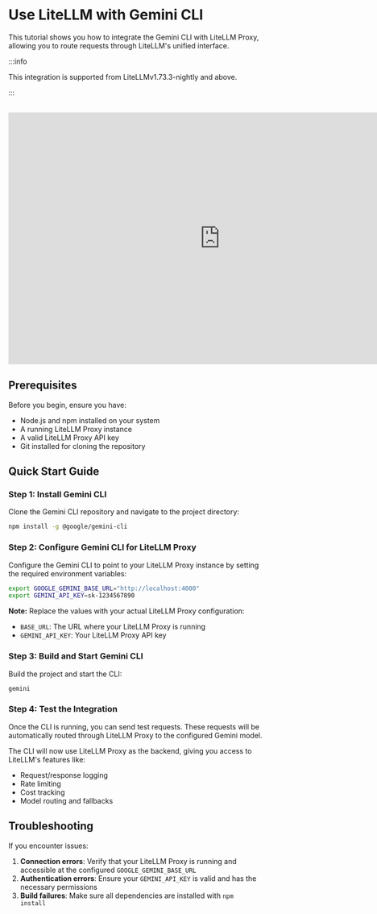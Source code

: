 # Use LiteLLM with Gemini CLI

This tutorial shows you how to integrate the Gemini CLI with LiteLLM Proxy, allowing you to route requests through LiteLLM's unified interface.


:::info 

This integration is supported from LiteLLMv1.73.3-nightly and above.

:::

<br />

<iframe width="840" height="500" src="https://www.loom.com/embed/d5dadd811ae64c70b29a16ecd558d4ba" frameborder="0" webkitallowfullscreen mozallowfullscreen allowfullscreen></iframe>


## Prerequisites

Before you begin, ensure you have:
- Node.js and npm installed on your system
- A running LiteLLM Proxy instance
- A valid LiteLLM Proxy API key
- Git installed for cloning the repository

## Quick Start Guide

### Step 1: Install Gemini CLI

Clone the Gemini CLI repository and navigate to the project directory:

```bash
npm install -g @google/gemini-cli
```

### Step 2: Configure Gemini CLI for LiteLLM Proxy

Configure the Gemini CLI to point to your LiteLLM Proxy instance by setting the required environment variables:

```bash
export GOOGLE_GEMINI_BASE_URL="http://localhost:4000"
export GEMINI_API_KEY=sk-1234567890
```

**Note:** Replace the values with your actual LiteLLM Proxy configuration:
- `BASE_URL`: The URL where your LiteLLM Proxy is running
- `GEMINI_API_KEY`: Your LiteLLM Proxy API key

### Step 3: Build and Start Gemini CLI

Build the project and start the CLI:

```bash
gemini
```

### Step 4: Test the Integration

Once the CLI is running, you can send test requests. These requests will be automatically routed through LiteLLM Proxy to the configured Gemini model.

The CLI will now use LiteLLM Proxy as the backend, giving you access to LiteLLM's features like:
- Request/response logging
- Rate limiting
- Cost tracking
- Model routing and fallbacks

## Troubleshooting

If you encounter issues:

1. **Connection errors**: Verify that your LiteLLM Proxy is running and accessible at the configured `GOOGLE_GEMINI_BASE_URL`
2. **Authentication errors**: Ensure your `GEMINI_API_KEY` is valid and has the necessary permissions
3. **Build failures**: Make sure all dependencies are installed with `npm install`

